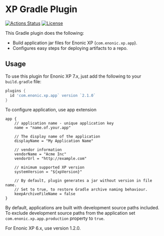 # XP Gradle Plugin

[![Actions Status](https://github.com/enonic/xp-gradle-plugin/workflows/Gradle%20Build/badge.svg)](https://github.com/enonic/xp-gradle-plugin/actions)
[![License](https://img.shields.io/github/license/enonic/xp-gradle-plugin.svg)](http://www.apache.org/licenses/LICENSE-2.0.html)

This Gradle plugin does the following:

* Build application jar files for Enonic XP (`com.enonic.xp.app`).
* Configures easy steps for deploying artifacts to a repo.

## Usage

To use this plugin for Enonic XP 7.x, just add the following to your `build.gradle` file:

```gradle
plugins {
  id 'com.enonic.xp.app` version `2.1.0`
}
```

To configure application, use app extension
```
app {
    // application name - unique application key
    name = "name.of.your.app"
    
    // The display name of the application
    displayName = "My Application Name"
    
    // vendor information
    vendorName = "Acme Inc"
    vendorUrl = "http://example.com"
    
    // minimum supported XP version
    systemVersion = "${xpVersion}"
    
    // By default, plugin generates a jar without version in file name.
    // Set to true, to restore Gradle archive naming behaviour.
    keepArchiveFileName = false
}
```

By default, applications are built with development source paths included.  
To exclude development source paths from the application set `com.enonic.xp.app.production` property to `true`.

For Enonic XP 6.x, use version 1.2.0.
